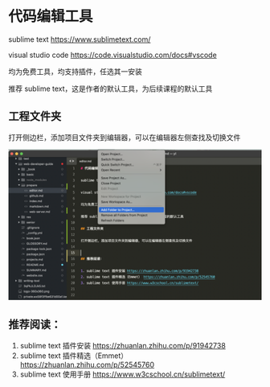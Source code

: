 # 代码编辑工具

sublime text  https://www.sublimetext.com/

visual studio code https://code.visualstudio.com/docs#vscode

均为免费工具，均支持插件，任选其一安装

推荐 sublime text，这是作者的默认工具，为后续课程的默认工具

## 工程文件夹

打开侧边栏，添加项目文件夹到编辑器，可以在编辑器左侧查找及切换文件

![](./res/sublime.png)


## 推荐阅读：

1. sublime text 插件安装 https://zhuanlan.zhihu.com/p/91942738
2. sublime text 插件精选（Emmet） https://zhuanlan.zhihu.com/p/52545760 
3. sublime text 使用手册 https://www.w3cschool.cn/sublimetext/

